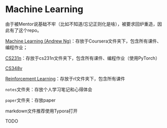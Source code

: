 # Machine Learning

由于被Mentor说基础不牢（比如不知道/忘记正则化是啥），被要求回炉重造，因此有了这个repo。

[Machine Learning  (Andrew Ng)](https://www.coursera.org/learn/machine-learning)：存放于Coursera文件夹下，包含所有课件、编程作业；

[CS231n](http://cs231n.github.io)：存放于cs231n文件夹下，包含所有课件、编程作业（使用PyTorch）

[CS348v](http://graphics.stanford.edu/courses/cs348v-18-winter/)

[Reinforcement Learning](https://www.bilibili.com/video/av9831889/)：存放于rl文件夹下，包含所有课件

`notes`文件夹：存放个人学习笔记和心得体会

`paper`文件夹：存放paper

markdown文件推荐使用Typora打开

TODO
